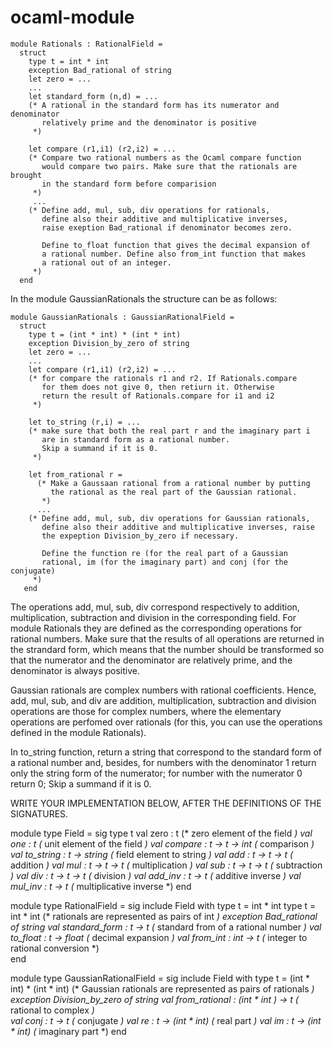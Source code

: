 # ocaml-module
    module Rationals : RationalField =
      struct
        type t = int * int
        exception Bad_rational of string
        let zero = ...
        ...
        let standard_form (n,d) = ...
        (* A rational in the standard form has its numerator and denominator
           relatively prime and the denominator is positive 
         *)

        let compare (r1,i1) (r2,i2) = ...
        (* Compare two rational numbers as the Ocaml compare function
           would compare two pairs. Make sure that the rationals are brought  
           in the standard form before comparision
         *)
         ...
        (* Define add, mul, sub, div operations for rationals,
           define also their additive and multiplicative inverses, 
           raise exeption Bad_rational if denominator becomes zero.

           Define to_float function that gives the decimal expansion of 
           a rational number. Define also from_int function that makes
           a rational out of an integer.
         *)    
      end

In the module GaussianRationals the structure can be as follows:

    module GaussianRationals : GaussianRationalField =
      struct
        type t = (int * int) * (int * int)
        exception Division_by_zero of string
        let zero = ...
        ...
        let compare (r1,i1) (r2,i2) = ...
        (* for compare the rationals r1 and r2. If Rationals.compare
           for them does not give 0, then retiurn it. Otherwise
           return the result of Rationals.compare for i1 and i2 
         *)

        let to_string (r,i) = ...
        (* make sure that both the real part r and the imaginary part i
           are in standard form as a rational number. 
           Skip a summand if it is 0. 
         *)

        let from_rational r =
          (* Make a Gaussaan rational from a rational number by putting
             the rational as the real part of the Gaussian rational.
           *)
          ...
        (* Define add, mul, sub, div operations for Gaussian rationals,
           define also their additive and multiplicative inverses, raise
           the expeption Division_by_zero if necessary.

           Define the function re (for the real part of a Gaussian
           rational, im (for the imaginary part) and conj (for the conjugate) 
         *)    
       end

The operations add, mul, sub, div correspond respectively to addition, multiplication, subtraction and division in the corresponding field. For module Rationals they are defined as the corresponding operations for rational numbers. Make sure that the results of all operations are returned in the strandard form, which means that the number should be transformed so that the numerator and the denominator are relatively prime, and the denominator is always positive.

Gaussian rationals are complex numbers with rational coefficients.
Hence, add, mul, sub, and div are addition, multiplication, subtraction and division operations are those for complex numbers, where the elementary operations are perfomed over rationals (for this, you can use the operations defined in the module Rationals).

In to_string function, return a string that correspond to the standard form of a rational number and, besides, for numbers with the denominator 1 return only the string form of the numerator; for number with the numerator 0 return 0; Skip a summand if it is 0.

WRITE YOUR IMPLEMENTATION BELOW, AFTER THE DEFINITIONS OF THE SIGNATURES.

module type Field = sig
  type t
  val zero : t                  (* zero element of the field *)
  val one : t                   (* unit element of the field *)
  val compare : t -> t -> int   (* comparison *)
  val to_string : t -> string   (* field element to string *)
  val add : t -> t -> t         (* addition *)
  val mul : t -> t -> t         (* multiplication *)
  val sub : t -> t -> t         (* subtraction *)
  val div : t -> t -> t         (* division *)
  val add_inv : t -> t          (* additive inverse *) 
  val mul_inv : t -> t          (* multiplicative inverse *)
end

module type RationalField =
  sig
    include Field with type t = int * int
    type t = int * int          (* rationals are represented as pairs of int *)
    exception Bad_rational of string
    val standard_form : t -> t  (* standard from of a rational number *)
    val to_float : t -> float   (* decimal expansion *)
    val from_int : int -> t     (* integer to rational conversion *)          
  end

module type GaussianRationalField =
  sig
    include Field with type t = (int * int) * (int * int)
    (* Gaussian rationals are represented as pairs of rationals *)
    exception Division_by_zero of string
    val from_rational : (int * int ) -> t   (* rational to complex *)     
    val conj : t -> t                       (* conjugate *)
    val re : t -> (int * int)               (* real part *)
    val im : t -> (int * int)               (* imaginary part *)
  end
